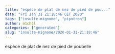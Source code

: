 ```yaml
---
title: "espèce de plat de nez de pied de pou..."
date: "Fri Jan 31 21:18:46 CET 2020"
tags: ["insulte-mignone", "pipotron"]
author: m1ch3l
categories: ["generated"]
slug: "insulte-mignone/2020-01-31-21:18:46"
---
```


espèce de plat de nez de pied de poubelle

